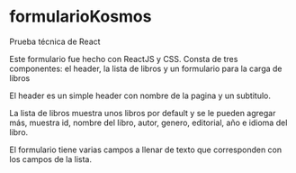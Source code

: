 # formularioKosmos
Prueba técnica de React

Este formulario fue hecho con ReactJS y CSS.
Consta de tres componentes: el header, la lista de libros y un formulario para la carga de libros

El header es un simple header con nombre de la pagina y un subtitulo.

La lista de libros muestra unos libros por default y se le pueden agregar más, muestra id, nombre del libro, autor, genero, editorial, año e idioma del libro.

El formulario tiene varias campos a llenar de texto que corresponden con los campos de la lista.
